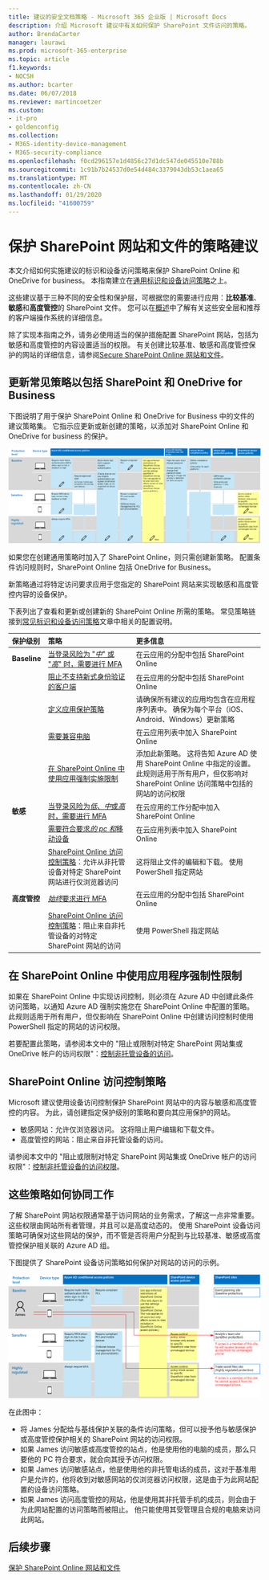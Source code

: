 ```yaml
---
title: 建议的安全文档策略 - Microsoft 365 企业版 | Microsoft Docs
description: 介绍 Microsoft 建议中有关如何保护 SharePoint 文件访问的策略。
author: BrendaCarter
manager: laurawi
ms.prod: microsoft-365-enterprise
ms.topic: article
f1.keywords:
- NOCSH
ms.author: bcarter
ms.date: 06/07/2018
ms.reviewer: martincoetzer
ms.custom:
- it-pro
- goldenconfig
ms.collection:
- M365-identity-device-management
- M365-security-compliance
ms.openlocfilehash: f0cd296157e1d4856c27d1dc547de045510e788b
ms.sourcegitcommit: 1c91b7b24537d0e54d484c3379043db53c1aea65
ms.translationtype: MT
ms.contentlocale: zh-CN
ms.lasthandoff: 01/29/2020
ms.locfileid: "41600759"
---
```

# <a name="policy-recommendations-for-securing-sharepoint-sites-and-files"></a>保护 SharePoint 网站和文件的策略建议

本文介绍如何实施建议的标识和设备访问策略来保护 SharePoint Online 和 OneDrive for business。 本指南建立在[通用标识和设备访问策略](identity-access-policies.md)之上。

这些建议基于三种不同的安全性和保护层，可根据您的需要进行应用：**比较基准**、**敏感**和**高度管控**的 SharePoint 文件。 您可以在[概述](microsoft-365-policies-configurations.md)中了解有关这些安全层和推荐的客户端操作系统的详细信息。

除了实现本指南之外，请务必使用适当的保护措施配置 SharePoint 网站，包括为敏感和高度管控的内容设置适当的权限。 有关创建比较基准、敏感和高度管控保护的网站的详细信息，请参阅[Secure SharePoint Online 网站和文件](https://docs.microsoft.com/office365/enterprise/secure-sharepoint-online-sites-and-files)。

## <a name="updating-common-policies-to-include-sharepoint-and-onedrive-for-business"></a>更新常见策略以包括 SharePoint 和 OneDrive for Business

下图说明了用于保护 SharePoint Online 和 OneDrive for Business 中的文件的建议策略集。 它指示应更新或新创建的策略，以添加对 SharePoint Online 和 OneDrive for business 的保护。

![SharePoint Online 和 OneDrive 的策略摘要](../images/identity-access-ruleset-sharepoint.png)

如果您在创建通用策略时加入了 SharePoint Online，则只需创建新策略。 配置条件访问规则时，SharePoint Online 包括 OneDrive for Business。

新策略通过将特定访问要求应用于您指定的 SharePoint 网站来实现敏感和高度管控内容的设备保护。

下表列出了查看和更新或创建新的 SharePoint Online 所需的策略。 常见策略链接到[常见标识和设备访问策略](identity-access-policies.md)文章中相关的配置说明。

|保护级别|策略|更多信息|
|:---------------|:-------|:----------------|
|**Baseline**|[当登录风险为 "*中*" 或 "*高*" 时，需要进行 MFA](identity-access-policies.md#require-mfa-based-on-sign-in-risk)|在云应用的分配中包括 SharePoint Online|
|        |[阻止不支持新式身份验证的客户端](identity-access-policies.md#block-clients-that-dont-support-modern-authentication)|在云应用的分配中包括 SharePoint Online|
|        |[定义应用保护策略](identity-access-policies.md#define-app-protection-policies)|请确保所有建议的应用均包含在应用程序列表中。 确保为每个平台（iOS、Android、Windows）更新策略|
|        |[需要兼容电脑](identity-access-policies.md#require-compliant-pcs-but-not-compliant-phones-and-tablets)|在云应用列表中加入 SharePoint Online|
|        |[在 SharePoint Online 中使用应用强制实施限制](#use-app-enforced-restrictions-in-sharepoint-online)|添加此新策略。 这将告知 Azure AD 使用 SharePoint Online 中指定的设置。 此规则适用于所有用户，但仅影响对 SharePoint Online 访问策略中包括的网站的访问权限|
|**敏感**|[当登录风险为*低*、*中*或*高*时，需要进行 MFA](identity-access-policies.md#require-mfa-based-on-sign-in-risk)|在云应用的工作分配中加入 SharePoint Online|
|         |[需要符合要求*的 pc 和*移动设备](identity-access-policies.md#require-compliant-pcs-and-mobile-devices)|在云应用列表中加入 SharePoint Online|
||[SharePoint Online 访问控制策略](#sharepoint-online-access-control-policies)：允许从非托管设备对特定 SharePoint 网站进行仅浏览器访问|这将阻止文件的编辑和下载。 使用 PowerShell 指定网站|
|**高度管控**|[*始终*要求进行 MFA](identity-access-policies.md#require-mfa-based-on-sign-in-risk)|在云应用的分配中包括 SharePoint Online|
||[SharePoint Online 访问控制策略](#use-app-enforced-restrictions-in-sharepoint-online)：阻止来自非托管设备的对特定 SharePoint 网站的访问|使用 PowerShell 指定网站|

## <a name="use-app-enforced-restrictions-in-sharepoint-online"></a>在 SharePoint Online 中使用应用程序强制性限制

如果在 SharePoint Online 中实现访问控制，则必须在 Azure AD 中创建此条件访问策略，以通知 Azure AD 强制实施您在 SharePoint Online 中配置的策略。 此规则适用于所有用户，但仅影响在 SharePoint Online 中创建访问控制时使用 PowerShell 指定的网站的访问权限。

若要配置此策略，请参阅本文中的 "阻止或限制对特定 SharePoint 网站集或 OneDrive 帐户的访问权限"：[控制非托管设备的访问](https://support.office.com/article/Control-access-from-unmanaged-devices-5ae550c4-bd20-4257-847b-5c20fb053622)。

## <a name="sharepoint-online-access-control-policies"></a>SharePoint Online 访问控制策略

Microsoft 建议使用设备访问控制保护 SharePoint 网站中的内容与敏感和高度管控的内容。 为此，请创建指定保护级别的策略和要向其应用保护的网站。

- 敏感网站：允许仅浏览器访问。 这将阻止用户编辑和下载文件。
- 高度管控的网站：阻止来自非托管设备的访问。

请参阅本文中的 "阻止或限制对特定 SharePoint 网站集或 OneDrive 帐户的访问权限"：[控制非托管设备的访问权限](https://support.office.com/article/Control-access-from-unmanaged-devices-5ae550c4-bd20-4257-847b-5c20fb053622)。

## <a name="how-these-policies-work-together"></a>这些策略如何协同工作

了解 SharePoint 网站权限通常基于访问网站的业务需求，了解这一点非常重要。 这些权限由网站所有者管理，并且可以是高度动态的。 使用 SharePoint 设备访问策略可确保对这些网站的保护，而不管是否将用户分配到与比较基准、敏感或高度管控保护相关联的 Azure AD 组。

下图提供了 SharePoint 设备访问策略如何保护对网站的访问的示例。

![SharePoint 设备访问策略如何保护网站](../images/SharePoint-rules-scenario.png)

在此图中：

- 将 James 分配给与基线保护关联的条件访问策略，但可以授予他与敏感保护或高度管控保护相关的 SharePoint 网站的访问权限。
- 如果 James 访问敏感或高度管控的站点，他是使用他的电脑的成员，那么只要他的 PC 符合要求，就会向其授予访问权限。
- 如果 James 访问敏感站点，他是使用他的非托管电话的成员，这对于基准用户是允许的，他将收到对敏感网站的仅浏览器访问权限，这是由于为此网站配置的设备访问策略。
- 如果 James 访问高度管控的网站，他是使用其非托管手机的成员，则会由于为此网站配置的访问策略而被阻止。 他只能使用其受管理且合规的电脑来访问此网站。

## <a name="next-steps"></a>后续步骤

[保护 SharePoint Online 网站和文件](https://docs.microsoft.com/office365/enterprise/secure-sharepoint-online-sites-and-files)
